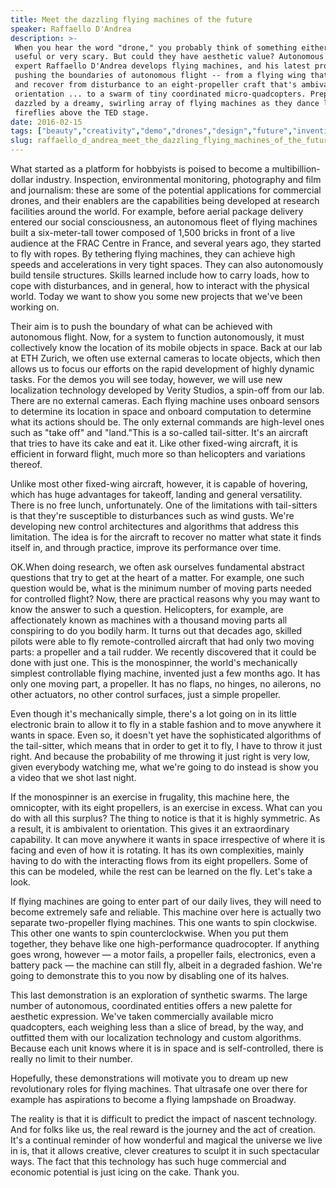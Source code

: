 ```yaml
---
title: Meet the dazzling flying machines of the future
speaker: Raffaello D'Andrea
description: >-
 When you hear the word "drone," you probably think of something either very
 useful or very scary. But could they have aesthetic value? Autonomous systems
 expert Raffaello D'Andrea develops flying machines, and his latest projects are
 pushing the boundaries of autonomous flight -- from a flying wing that can hover
 and recover from disturbance to an eight-propeller craft that's ambivalent to
 orientation ... to a swarm of tiny coordinated micro-quadcopters. Prepare to be
 dazzled by a dreamy, swirling array of flying machines as they dance like
 fireflies above the TED stage.
date: 2016-02-15
tags: ["beauty","creativity","demo","drones","design","future","invention","technology","flight"]
slug: raffaello_d_andrea_meet_the_dazzling_flying_machines_of_the_future
---
```


What started as a platform for hobbyists is poised to become a multibillion-dollar
industry. Inspection, environmental monitoring, photography and film and journalism: these
are some of the potential applications for commercial drones, and their enablers are the
capabilities being developed at research facilities around the world. For example, before
aerial package delivery entered our social consciousness, an autonomous fleet of flying
machines built a six-meter-tall tower composed of 1,500 bricks in front of a live audience
at the FRAC Centre in France, and several years ago, they started to fly with ropes. By
tethering flying machines, they can achieve high speeds and accelerations in very tight
spaces. They can also autonomously build tensile structures. Skills learned include how to
carry loads, how to cope with disturbances, and in general, how to interact with the
physical world. Today we want to show you some new projects that we've been working
on.

Their aim is to push the boundary of what can be achieved with autonomous flight. Now, for
a system to function autonomously, it must collectively know the location of its mobile
objects in space. Back at our lab at ETH Zurich, we often use external cameras to locate
objects, which then allows us to focus our efforts on the rapid development of highly
dynamic tasks. For the demos you will see today, however, we will use new localization
technology developed by Verity Studios, a spin-off from our lab. There are no external
cameras. Each flying machine uses onboard sensors to determine its location in space and
onboard computation to determine what its actions should be. The only external commands
are high-level ones such as "take off" and "land."This is a so-called tail-sitter. It's an
aircraft that tries to have its cake and eat it. Like other fixed-wing aircraft, it is
efficient in forward flight, much more so than helicopters and variations
thereof.

Unlike most other fixed-wing aircraft, however, it is capable of hovering, which has huge
advantages for takeoff, landing and general versatility. There is no free lunch,
unfortunately. One of the limitations with tail-sitters is that they're susceptible to
disturbances such as wind gusts. We're developing new control architectures and algorithms
that address this limitation. The idea is for the aircraft to recover no matter what state
it finds itself in, and through practice, improve its performance over
time.

OK.When doing research, we often ask ourselves fundamental abstract questions that try to
get at the heart of a matter. For example, one such question would be, what is the minimum
number of moving parts needed for controlled flight? Now, there are practical reasons why
you may want to know the answer to such a question. Helicopters, for example, are
affectionately known as machines with a thousand moving parts all conspiring to do you
bodily harm. It turns out that decades ago, skilled pilots were able to fly
remote-controlled aircraft that had only two moving parts: a propeller and a tail rudder.
We recently discovered that it could be done with just one. This is the monospinner, the
world's mechanically simplest controllable flying machine, invented just a few months ago.
It has only one moving part, a propeller. It has no flaps, no hinges, no ailerons, no
other actuators, no other control surfaces, just a simple propeller.

Even though it's mechanically simple, there's a lot going on in its little electronic
brain to allow it to fly in a stable fashion and to move anywhere it wants in space. Even
so, it doesn't yet have the sophisticated algorithms of the tail-sitter, which means that
in order to get it to fly, I have to throw it just right. And because the probability of
me throwing it just right is very low, given everybody watching me, what we're going to do
instead is show you a video that we shot last night.

If the monospinner is an exercise in frugality, this machine here, the omnicopter, with
its eight propellers, is an exercise in excess. What can you do with all this surplus? The
thing to notice is that it is highly symmetric. As a result, it is ambivalent to
orientation. This gives it an extraordinary capability. It can move anywhere it wants in
space irrespective of where it is facing and even of how it is rotating. It has its own
complexities, mainly having to do with the interacting flows from its eight propellers.
Some of this can be modeled, while the rest can be learned on the fly. Let's take a
look.

If flying machines are going to enter part of our daily lives, they will need to become
extremely safe and reliable. This machine over here is actually two separate two-propeller
flying machines. This one wants to spin clockwise. This other one wants to spin
counterclockwise. When you put them together, they behave like one high-performance
quadrocopter. If anything goes wrong, however — a motor fails, a propeller fails,
electronics, even a battery pack — the machine can still fly, albeit in a degraded
fashion. We're going to demonstrate this to you now by disabling one of its
halves.

This last demonstration is an exploration of synthetic swarms. The large number of
autonomous, coordinated entities offers a new palette for aesthetic expression. We've
taken commercially available micro quadcopters, each weighing less than a slice of bread,
by the way, and outfitted them with our localization technology and custom algorithms.
Because each unit knows where it is in space and is self-controlled, there is really no
limit to their number.

Hopefully, these demonstrations will motivate you to dream up new revolutionary roles for
flying machines. That ultrasafe one over there for example has aspirations to become a
flying lampshade on Broadway.

The reality is that it is difficult to predict the impact of nascent technology. And for
folks like us, the real reward is the journey and the act of creation. It's a continual
reminder of how wonderful and magical the universe we live in is, that it allows creative,
clever creatures to sculpt it in such spectacular ways. The fact that this technology has
such huge commercial and economic potential is just icing on the cake. Thank
you.

<!--
ad_duration=3.33
comment_count=75
event="TED2016"
external_start_time=0
has_talk_citation=1
intro_duration=11.82
is_subtitle_required="False"
is_talk_featured="True"
language="en"
language_swap="False"
native_language="en"
number_of_related_talks=6
number_of_speakers=1
number_of_subtitled_videos=26
number_of_tags=9
number_of_talk_download_languages=26
number_of_talk_more_resources=3
number_of_talk_recommendations=0
number_of_talks_take_actions=0
post_ad_duration=0.83
published_timestamp="2016-02-19 16:03:22"
recording_date="2016-02-15"
speaker_description="Autonomous systems pioneer"
speaker_is_published=1
speaker_name="Raffaello D'Andrea"
talk_name="Meet the dazzling flying machines of the future"
talks_tags=["beauty","creativity","demo","drones","design","future","invention","technology","flight"]
talks_take_action=[]
url_photo_speaker="https://pe.tedcdn.com/images/ted/0480fa8b47103fef80ece400887f7a95c94f6c49_254x191.jpg"
url_photo_talk="https://s3.amazonaws.com/talkstar-photos/uploads/b89fe66d-6a02-4fb3-a433-a7bf66ad143c/RaffaelloDAndrea_2016-embed.jpg"
url_webpage="https://www.ted.com/talks/raffaello_d_andrea_meet_the_dazzling_flying_machines_of_the_future"
video_type_name="TED Stage Talk"
-->